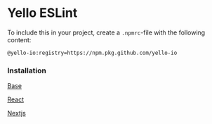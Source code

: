 # Yello ESLint

To include this in your project, create a `.npmrc`-file with the following content:
```
@yello-io:registry=https://npm.pkg.github.com/yello-io
```

### Installation
[Base](https://github.com/yello-io/yello-eslint/tree/master/packages/eslint-config-yello-base)

[React](https://github.com/yello-io/yello-eslint/tree/master/packages/eslint-config-yello-react)

[Nextjs](https://github.com/yello-io/yello-eslint/tree/master/packages/eslint-config-yello-nextjs)
